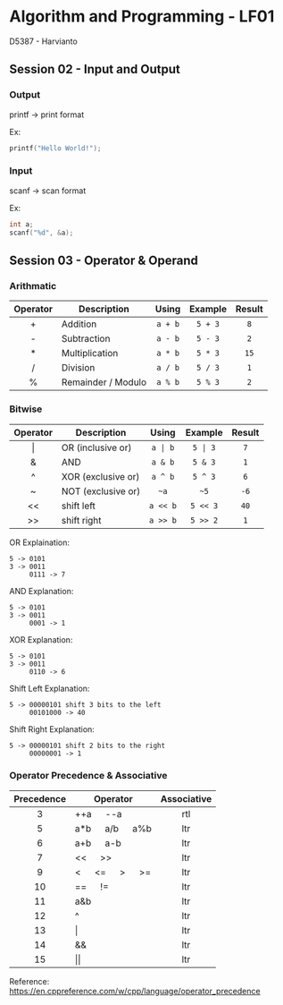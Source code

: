 # Algorithm and Programming - LF01

D5387 - Harvianto

## Session 02 - Input and Output

### Output

printf -> print format

Ex:

```c
printf("Hello World!");
```

### Input

scanf -> scan format

Ex:

```c
int a;
scanf("%d", &a);
```

## Session 03 - Operator & Operand

### Arithmatic

| Operator | Description        |  Using  | Example | Result |
| :------: | ------------------ | :-----: | :-----: | :----: |
|    +     | Addition           | `a + b` | `5 + 3` |  `8`   |
|    -     | Subtraction        | `a - b` | `5 - 3` |  `2`   |
|    \*    | Multiplication     | `a * b` | `5 * 3` |  `15`  |
|    /     | Division           | `a / b` | `5 / 3` |  `1`   |
|    %     | Remainder / Modulo | `a % b` | `5 % 3` |  `2`   |

### Bitwise

| Operator | Description        |  Using   | Example  | Result |
| :------: | ------------------ | :------: | :------: | :----: |
|    \|    | OR (inclusive or)  | `a \| b` | `5 \| 3` |  `7`   |
|    &     | AND                | `a & b`  | `5 & 3`  |  `1`   |
|    ^     | XOR (exclusive or) | `a ^ b`  | `5 ^ 3`  |  `6`   |
|    ~     | NOT (exclusive or) |   `~a`   |   `~5`   |  `-6`  |
|    <<    | shift left         | `a << b` | `5 << 3` |  `40`  |
|    >>    | shift right        | `a >> b` | `5 >> 2` |  `1`   |

OR Explaination:

```
5 -> 0101
3 -> 0011
     0111 -> 7
```

AND Explanation:

```
5 -> 0101
3 -> 0011
     0001 -> 1
```

XOR Explanation:

```
5 -> 0101
3 -> 0011
     0110 -> 6
```

Shift Left Explanation:

```
5 -> 00000101 shift 3 bits to the left
     00101000 -> 40
```

Shift Right Explanation:

```
5 -> 00000101 shift 2 bits to the right
     00000001 -> 1
```

### Operator Precedence & Associative

| Precedence | Operator                       | Associative |
| :--------: | ------------------------------ | :---------: |
|     3      | ++a &emsp; --a                 |     rtl     |
|     5      | a\*b &emsp; a/b &emsp; a%b     |     ltr     |
|     6      | a+b &emsp; a-b                 |     ltr     |
|     7      | << &emsp; >>                   |     ltr     |
|     9      | < &emsp; <= &emsp; > &emsp; >= |     ltr     |
|     10     | == &emsp; !=                   |     ltr     |
|     11     | a&b                            |     ltr     |
|     12     | ^                              |     ltr     |
|     13     | \|                             |     ltr     |
|     14     | &&                             |     ltr     |
|     15     | \|\|                           |     ltr     |

Reference: https://en.cppreference.com/w/cpp/language/operator_precedence
